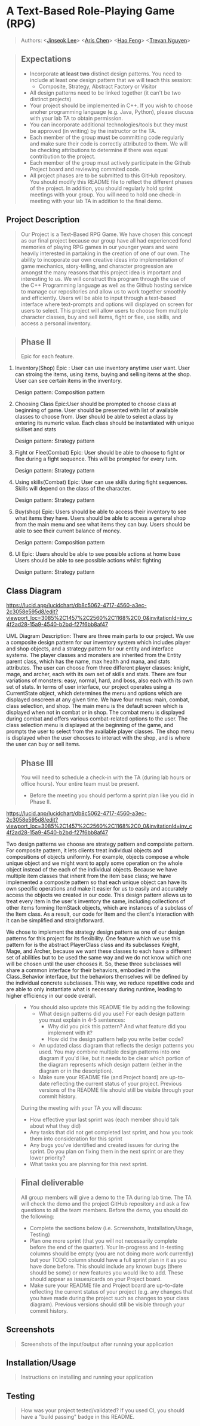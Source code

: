 
# A Text-Based Role-Playing Game (RPG)
 
>  Authors: \<[Jinseok Lee](https://github.com/Jinseok1st)\> \<[Aris Chen](https://github.com/achen169)\> \<[Hao Feng](https://github.com/hfeng95)\> \<[Trevan Nguyen](https://github.com/TrevNg)\>
 
 > ## Expectations
 > * Incorporate **at least two** distinct design patterns. You need to include at least *one* design pattern that we will teach this session:
 >   * Composite, Strategy, Abstract Factory or Visitor
 > * All design patterns need to be linked together (it can't be two distinct projects)
 > * Your project should be implemented in C++. If you wish to choose anoher programming language (e.g. Java, Python), please discuss with your lab TA to obtain permission.
 > * You can incorporate additional technologies/tools but they must be approved (in writing) by the instructor or the TA.
 > * Each member of the group **must** be committing code regularly and make sure their code is correctly attributed to them. We will be checking attributions to determine if there was equal contribution to the project.
 > * Each member of the group must actively participate in the Github Project board and reviewing commited code.
> * All project phases are to be submitted to this GitHub repository. You should modify this README file to reflect the different phases of the project. In addition, you should regularly hold sprint meetings with your group. You will need to hold one check-in meeting with your lab TA in addition to the final demo.

## Project Description
> Our Project is a Text-Based RPG Game. We have chosen this concept as our final project because our group have all had experienced fond memories of playing RPG games in our younger years and were heavily interested in partaking in the creation of one of our own. The ability to incoporate our own creative ideas into implementation of game mechanics, story-telling, and character progression are amongst the many reasons that this project idea is important and interesting to us. We will construct this program through the use of the C++ Programming language as well as the Github hosting service to manage our repositories and allow us to work together smoothly and efficiently. Users will be able to input through a text-based interface where text-prompts and options will displayed on screen for users to select. This project will allow users to choose from multiple character classes, buy and sell items, fight or flee, use skills, and access a personal inventory.

 > ## Phase II
 > Epic for each feature.
1) Inventory(Shop)
    Epic :
          User can use inventory anytime user want. 
          User can stroing the items, using items, buying and selling items at the shop. 
          User can see certain items in the inventory. 
    
    Design pattern: Composition pattern

2) Choosing Class
    Epic:User should be prompted to choose class at beginning of game.
         User should be presented with list of available classes to choose from.
         User should be able to select a class by entering its numeric value.
         Each class should be instantiated with unique skillset and stats
    
    Design pattern: Strategy pattern
    
3) Fight or Flee(Combat)
    Epic:
        User should be able to choose to fight or flee during a fight sequence. 
        This will be prompted for every turn.
        
    Design pattern: Strategy pattern
    
4) Using skills(Combat)
    Epic:
        User can use skills during fight sequences. 
        Skills will depend on the class of the character.

    Design pattern: Strategy pattern
    
5) Buy(shop)
    Epic: Users should be able to access their inventory to see what items they have. 
          Users should be able to access a general shop from the main menu and see what items they can buy.
          Users should be able to see their current balance of money.
    
    Design pattern: Composition pattern

6)  UI
    Epic: Users should be able to see possible actions at home base
          Users should be able to see possible actions whilst fighting
          
    Design pattern: Strategy pattern
 
## Class Diagram
https://lucid.app/lucidchart/db8c5062-4717-4560-a3ec-2c3058e595d8/edit?viewport_loc=3085%2C1457%2C2560%2C1168%2C0_0&invitationId=inv_c4f2ad28-15a9-4540-b2bd-f27f6bb8af47

UML Diagram Description:
There are three main parts to our project. We use a composite design pattern for our inventory system which includes player and shop objects, and a strategy pattern for our entity and interface systems. The player classes and monsters are inherited from the Entity parent class, which has the name, max health and mana, and stats attributes. The user can choose from three different player classes: knight, mage, and archer, each with its own set of skills and stats. There are four variations of monsters: easy, normal, hard, and boss, also each with its own set of stats. In terms of user interface, our project operates using a CurrentState object, which determines the menu and options which are displayed onscreen at any given time. We have four menus: main, combat, class selection, and shop. The main menu is the default screen which is displayed when not in combat or in shop. The combat menu is displayed during combat and offers various combat-related options to the user. The class selection menu is displayed at the beginning of the game, and prompts the user to select from the available player classes. The shop menu is displayed when the user chooses to interact with the shop, and is where the user can buy or sell items.
 
 > ## Phase III
 > You will need to schedule a check-in with the TA (during lab hours or office hours). Your entire team must be present. 
 > * Before the meeting you should perform a sprint plan like you did in Phase II.

https://lucid.app/lucidchart/db8c5062-4717-4560-a3ec-2c3058e595d8/edit?viewport_loc=3085%2C1457%2C2560%2C1168%2C0_0&invitationId=inv_c4f2ad28-15a9-4540-b2bd-f27f6bb8af47

Two design patterns we choose are strategy pattern and compoiste pattern.
For composite pattern, it lets clients treat individual objects and compositions of objects uniformly. For example, objects compose a whole unique object and we might want to apply some operation on the whole object instead of the each of the individual objects. Because we have multiple item classes that inherit from the item base class; we have implemented a composite pattern so that each unique object can have its own specific operations and make it easier for us to easily and accurately access the objects we created in our code. This design pattern allows us to treat every item in the user's inventory the same, including collections of other items forming ItemStack objects, which are instances of a subclass of the Item class. As a result, our code for Item and the client's interaction with it can be simplified and straightforward.

We chose to implement the strategy design pattern as one of our design patterns for this project for its flexibility. One feature which we use this pattern for is the abstract PlayerClass class and its subclasses Knight, Mage, and Archer, because we want these classes to each have a different set of abilities but to be used the same way and we do not know which one will be chosen until the user chooses it. So, these three subclasses will share a common interface for their behaviors, embodied in the Class_Behavior interface, but the behaviors themselves will be defined by the individual concrete subclasses. This way, we reduce repetitive code and are able to only instantiate what is necessary during runtime, leading to higher efficiency in our code overall. 

 > * You should also update this README file by adding the following:
 >   * What design patterns did you use? For each design pattern you must explain in 4-5 sentences:
 >     * Why did you pick this pattern? And what feature did you implement with it?
 >     * How did the design pattern help you write better code?
 >   * An updated class diagram that reflects the design patterns you used. You may combine multiple design patterns into one diagram if you'd like, but it needs to be clear which portion of the diagram represents which design pattern (either in the diagram or in the description).
 >   * Make sure your README file (and Project board) are up-to-date reflecting the current status of your project. Previous versions of the README file should still be visible through your commit history.
> 
> During the meeting with your TA you will discuss: 
 > * How effective your last sprint was (each member should talk about what they did)
 > * Any tasks that did not get completed last sprint, and how you took them into consideration for this sprint
 > * Any bugs you've identified and created issues for during the sprint. Do you plan on fixing them in the next sprint or are they lower priority?
 > * What tasks you are planning for this next sprint.

 
 > ## Final deliverable
 > All group members will give a demo to the TA during lab time. The TA will check the demo and the project GitHub repository and ask a few questions to all the team members. 
 > Before the demo, you should do the following:
 > * Complete the sections below (i.e. Screenshots, Installation/Usage, Testing)
 > * Plan one more sprint (that you will not necessarily complete before the end of the quarter). Your In-progress and In-testing columns should be empty (you are not doing more work currently) but your TODO column should have a full sprint plan in it as you have done before. This should include any known bugs (there should be some) or new features you would like to add. These should appear as issues/cards on your Project board.
 > * Make sure your README file and Project board are up-to-date reflecting the current status of your project (e.g. any changes that you have made during the project such as changes to your class diagram). Previous versions should still be visible through your commit history. 
 
 ## Screenshots
 > Screenshots of the input/output after running your application
 ## Installation/Usage
 > Instructions on installing and running your application
 ## Testing
 > How was your project tested/validated? If you used CI, you should have a "build passing" badge in this README.
 
